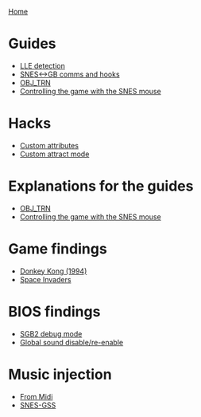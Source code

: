 [Home](index.md)

# Guides

- [LLE detection](lle_detection.md)
- [SNES<->GB comms and hooks](comms_hooks.md)
- [OBJ_TRN](obj_trn_guide.md)
- [Controlling the game with the SNES mouse](mouse.md)

# Hacks

- [Custom attributes]()
- [Custom attract mode]()

# Explanations for the guides

- [OBJ_TRN](obj_trn_rambling.md)
- [Controlling the game with the SNES mouse]()

# Game findings

- [Donkey Kong (1994)](dk94.md)
- [Space Invaders](spaceInvaders.md)

# BIOS findings

- [SGB2 debug mode]()
- [Global sound disable/re-enable]()

# Music injection

- [From Midi]()
- [SNES-GSS]()
